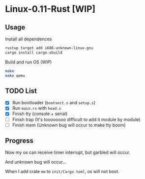 # Linux-0.11-Rust [WIP]

## Usage

Install all dependences

```sh
rustup target add i686-unknown-linux-gnu
cargo install cargo-xbuild
```

Build and run OS (WIP)

```sh
make
make qemu
```

## TODO List

- [x] Run bootloader (`bootsect.s` and `setup.s`)
- [x] Run `main.rs` with `head.s`
- [x] Finish tty (console + serial)
- [ ] Finish trap (It's toooooooo difficult to add it module by module)
- [ ] Finish mem (Unknown bug will occur to make tty boom)

## Progress

Now my os can receive timer interrupt, but garbled will occur.

And unknown bug will occur...

When I add crate `mm` to `init/Cargo.toml`, os will not boot.

